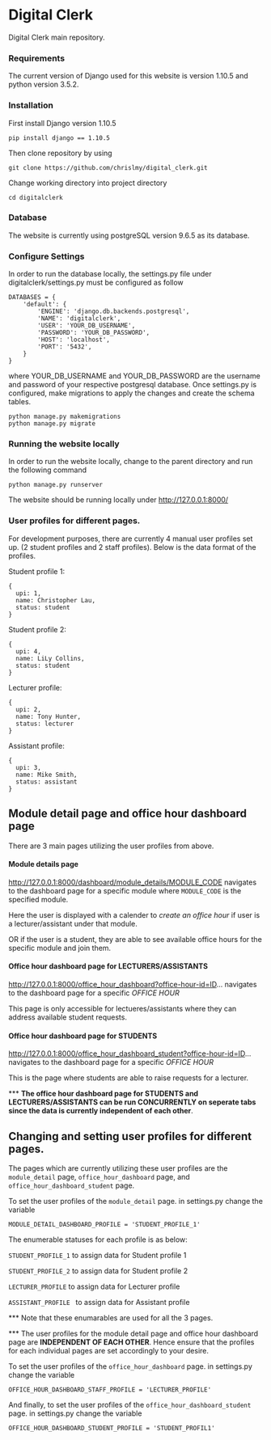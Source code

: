 # Digital Clerk
Digital Clerk main repository.

### Requirements
The current version of Django used for this website is version 1.10.5 and python version 3.5.2. 

### Installation
First install Django version 1.10.5
```
pip install django == 1.10.5
```
Then clone repository by using 
```
git clone https://github.com/chrislmy/digital_clerk.git
```
Change working directory into project directory
```
cd digitalclerk
```

### Database
The website is currently using postgreSQL version 9.6.5 as its database. 

### Configure Settings
In order to run the database locally, the settings.py file under digitalclerk/settings.py must be configured as follow
```
DATABASES = {
    'default': {
        'ENGINE': 'django.db.backends.postgresql',
        'NAME': 'digitalclerk',
        'USER': 'YOUR_DB_USERNAME',
        'PASSWORD': 'YOUR_DB_PASSWORD',
        'HOST': 'localhost',
        'PORT': '5432',
    }
}
```
where YOUR_DB_USERNAME and YOUR_DB_PASSWORD are the username and password of your respective postgresql database.
Once settings.py is configured, make migrations to apply the changes and create the schema tables.
```
python manage.py makemigrations
python manage.py migrate
```

### Running the website locally
In order to run the website locally, change to the parent directory and run the following command
```
python manage.py runserver
```
The website should be running locally under http://127.0.0.1:8000/

### User profiles for different pages.
For development purposes, there are currently 4 manual user profiles set up. (2 student profiles and 2 staff profiles).
Below is the data format of the profiles.

Student profile 1:
```
{
  upi: 1,
  name: Christopher Lau,
  status: student
}
```
Student profile 2:
```
{
  upi: 4,
  name: LiLy Collins,
  status: student
}
```

Lecturer profile:
```
{
  upi: 2,
  name: Tony Hunter,
  status: lecturer
}
```

Assistant profile:
```
{
  upi: 3,
  name: Mike Smith,
  status: assistant
}
```

## Module detail page and office hour dashboard page
There are 3 main pages utilizing the user profiles from above.

#### Module details page
http://127.0.0.1:8000/dashboard/module_details/MODULE_CODE navigates to the dashboard page for a specific module where ```MODULE_CODE``` is the specified module.

Here the user is displayed with a calender to *create an office hour* if user is a lecturer/assistant under that module.

OR if the user is a student, they are able to see available office hours for the specific module and join them.

#### Office hour dashboard page for LECTURERS/ASSISTANTS
http://127.0.0.1:8000/office_hour_dashboard?office-hour-id=ID... navigates to the dashboard page for a specific *OFFICE HOUR*

This page is only accessible for lectueres/assistants where they can address available student requests.

#### Office hour dashboard page for STUDENTS
http://127.0.0.1:8000/office_hour_dashboard_student?office-hour-id=ID... navigates to the dashboard page for a specific *OFFICE HOUR*

This is the page where students are able to raise requests for a lecturer.

*** **The office hour dashboard page for STUDENTS and LECTURERS/ASSISTANTS can be run CONCURRENTLY on seperate tabs since the data is currently independent of each other**.

## Changing and setting user profiles for different pages.
The pages which are currently utilizing these user profiles are the ```module_detail``` page, ```office_hour_dashboard``` page, and ```office_hour_dashboard_student``` page.

To set the user profiles of the ```module_detail``` page. in settings.py change the variable 
```
MODULE_DETAIL_DASHBOARD_PROFILE = 'STUDENT_PROFILE_1'
```
The enumerable statuses for each profile is as below:

```STUDENT_PROFILE_1``` to assign data for Student profile 1

```STUDENT_PROFILE_2``` to assign data for Student profile 2

```LECTURER_PROFILE``` to assign data for Lecturer profile

```ASSISTANT_PROFILE ``` to assign data for Assistant profile

*** Note that these enumarables are used for all the 3 pages.

*** The user profiles for the module detail page and office hour dashboard page are <strong>INDEPENDENT OF EACH OTHER</strong>. Hence ensure that the profiles for each individual pages are set accordingly to your desire.

To set the user profiles of the ```office_hour_dashboard``` page. in settings.py change the variable
```
OFFICE_HOUR_DASHBOARD_STAFF_PROFILE = 'LECTURER_PROFILE'
```

And finally, to set the user profiles of the ```office_hour_dashboard_student``` page. in settings.py change the variable
```
OFFICE_HOUR_DASHBOARD_STUDENT_PROFILE = 'STUDENT_PROFIL1'
```




